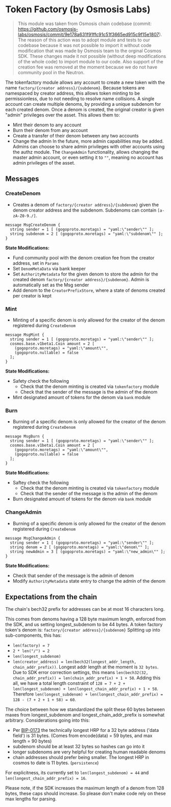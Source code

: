 # Token Factory (by Osmosis Labs)

> This module was taken from Osmosis chain codebase (commit: https://github.com/osmosis-labs/osmosis/commit/9e178a631f91ffc91c51f3665ed915c9f15e1807). The reason of this action was to adopt module and tests to our codebase because it was not possible to import it without code modification
> that was made by Osmosis team to the orginal Cosmos SDK. These changes made it not possible (without deep modifications of the whole code) to import module to our code.
> Also support of the creation fee was removed at the moment because we do not have community pool in the Neutron. 


The tokenfactory module allows any account to create a new token with
the name `factory/{creator address}/{subdenom}`. Because tokens are
namespaced by creator address, this allows token minting to be
permissionless, due to not needing to resolve name collisions. A single
account can create multiple denoms, by providing a unique subdenom for each
created denom. Once a denom is created, the original creator is given
"admin" privileges over the asset. This allows them to:

- Mint their denom to any account
- Burn their denom from any account
- Create a transfer of their denom between any two accounts
- Change the admin In the future, more admin capabilities may be
    added. Admins can choose to share admin privileges with other
    accounts using the authz module. The `ChangeAdmin` functionality,
    allows changing the master admin account, or even setting it to
    `""`, meaning no account has admin privileges of the asset.


## Messages

### CreateDenom
- Creates a denom of `factory/{creator address}/{subdenom}` given the denom creator address and the subdenom. Subdenoms can contain `[a-zA-Z0-9./]`.
``` {.go}
message MsgCreateDenom {
  string sender = 1 [ (gogoproto.moretags) = "yaml:\"sender\"" ];
  string subdenom = 2 [ (gogoproto.moretags) = "yaml:\"subdenom\"" ];
}
```

**State Modifications:**
- Fund community pool with the denom creation fee from the creator address, set in `Params`
- Set `DenomMetaData` via bank keeper
- Set `AuthorityMetadata` for the given denom to store the admin for the created denom `factory/{creator address}/{subdenom}`. Admin is automatically set as the Msg sender
- Add denom to the `CreatorPrefixStore`, where a state of denoms created per creator is kept

### Mint
- Minting of a specific denom is only allowed for the creator of the denom registered during `CreateDenom`
``` {.go}
message MsgMint {
  string sender = 1 [ (gogoproto.moretags) = "yaml:\"sender\"" ];
  cosmos.base.v1beta1.Coin amount = 2 [
    (gogoproto.moretags) = "yaml:\"amount\"",
    (gogoproto.nullable) = false
  ];
}
```

**State Modifications:**
- Safety check the following
  - Check that the denom minting is created via `tokenfactory` module
  - Check that the sender of the message is the admin of the denom
- Mint designated amount of tokens for the denom via `bank` module



### Burn
- Burning of a specific denom is only allowed for the creator of the denom registered during `CreateDenom`
``` {.go}
message MsgBurn {
  string sender = 1 [ (gogoproto.moretags) = "yaml:\"sender\"" ];
  cosmos.base.v1beta1.Coin amount = 2 [
    (gogoproto.moretags) = "yaml:\"amount\"",
    (gogoproto.nullable) = false
  ];
}
```

**State Modifications:**
- Saftey check the following
  - Check that the denom minting is created via `tokenfactory` module
  - Check that the sender of the message is the admin of the denom
- Burn designated amount of tokens for the denom via `bank` module


### ChangeAdmin
- Burning of a specific denom is only allowed for the creator of the denom registered during `CreateDenom`
``` {.go}
message MsgChangeAdmin {
  string sender = 1 [ (gogoproto.moretags) = "yaml:\"sender\"" ];
  string denom = 2 [ (gogoproto.moretags) = "yaml:\"denom\"" ];
  string newAdmin = 3 [ (gogoproto.moretags) = "yaml:\"new_admin\"" ];
}
```

**State Modifications:**
- Check that sender of the message is the admin of denom
- Modify `AuthorityMetadata` state entry to change the admin of the denom

## Expectations from the chain

The chain's bech32 prefix for addresses can be at most 16 characters long.

This comes from denoms having a 128 byte maximum length, enforced from the SDK, and us setting longest_subdenom to be 44 bytes.
A token factory token's denom is:
`factory/{creator address}/{subdenom}`
Splitting up into sub-components, this has:
* `len(factory) = 7`
* `2 * len("/") = 2`
* `len(longest_subdenom)`
* `len(creator_address) = len(bech32(longest_addr_length, chain_addr_prefix))`.
Longest addr length at the moment is `32 bytes`.
Due to SDK error correction settings, this means `len(bech32(32, chain_addr_prefix)) = len(chain_addr_prefix) + 1 + 58`.
Adding this all, we have a total length constraint of `128 = 7 + 2 + len(longest_subdenom) + len(longest_chain_addr_prefix) + 1 + 58`.
Therefore `len(longest_subdenom) + len(longest_chain_addr_prefix) = 128 - (7 + 2 + 1 + 58) = 60`.

The choice between how we standardized the split these 60 bytes between maxes from longest_subdenom and longest_chain_addr_prefix is somewhat arbitrary. Considerations going into this:
* Per [BIP-0173](https://github.com/bitcoin/bips/blob/master/bip-0173.mediawiki#bech32) the technically longest HRP for a 32 byte address ('data field') is 31 bytes. (Comes from encode(data) = 59 bytes, and max length = 90 bytes)
* subdenom should be at least 32 bytes so hashes can go into it
* longer subdenoms are very helpful for creating human readable denoms
* chain addresses should prefer being smaller. The longest HRP in cosmos to date is 11 bytes. (`persistence`)

For explicitness, its currently set to `len(longest_subdenom) = 44` and `len(longest_chain_addr_prefix) = 16`.

Please note, if the SDK increases the maximum length of a denom from 128 bytes, these caps should increase.
So please don't make code rely on these max lengths for parsing.